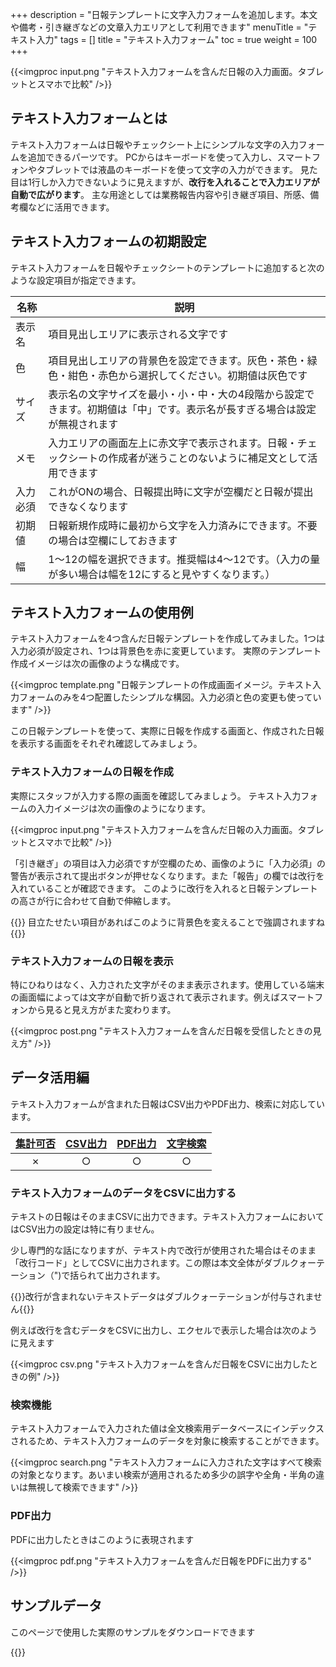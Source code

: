 +++
description = "日報テンプレートに文字入力フォームを追加します。本文や備考・引き継ぎなどの文章入力エリアとして利用できます"
menuTitle = "テキスト入力"
tags = []
title = "テキスト入力フォーム"
toc = true
weight = 100
+++

{{<imgproc input.png "テキスト入力フォームを含んだ日報の入力画面。タブレットとスマホで比較" />}}

## テキスト入力フォームとは

テキスト入力フォームは日報やチェックシート上にシンプルな文字の入力フォームを追加できるパーツです。
PCからはキーボードを使って入力し、スマートフォンやタブレットでは液晶のキーボードを使って文字の入力ができます。
見た目は1行しか入力できないように見えますが、**改行を入れることで入力エリアが自動で広がります**。
主な用途としては業務報告内容や引き継ぎ項目、所感、備考欄などに活用できます。

## テキスト入力フォームの初期設定

テキスト入力フォームを日報やチェックシートのテンプレートに追加すると次のような設定項目が指定できます。

|名称|説明|
|---|---|
|表示名|項目見出しエリアに表示される文字です|
|色|項目見出しエリアの背景色を設定できます。灰色・茶色・緑色・紺色・赤色から選択してください。初期値は灰色です|
|サイズ|表示名の文字サイズを最小・小・中・大の4段階から設定できます。初期値は「中」です。表示名が長すぎる場合は設定が無視されます|
|メモ|入力エリアの画面左上に赤文字で表示されます。日報・チェックシートの作成者が迷うことのないように補足文として活用できます|
|入力必須|これがONの場合、日報提出時に文字が空欄だと日報が提出できなくなります|
|初期値|日報新規作成時に最初から文字を入力済みにできます。不要の場合は空欄にしておきます|
|幅|1〜12の幅を選択できます。推奨幅は4〜12です。（入力の量が多い場合は幅を12にすると見やすくなります。）|

## テキスト入力フォームの使用例

テキスト入力フォームを4つ含んだ日報テンプレートを作成してみました。1つは入力必須が設定され、1つは背景色を赤に変更しています。
実際のテンプレート作成イメージは次の画像のような構成です。

{{<imgproc template.png "日報テンプレートの作成画面イメージ。テキスト入力フォームのみを4つ配置したシンプルな構図。入力必須と色の変更も使っています" />}}

この日報テンプレートを使って、実際に日報を作成する画面と、作成された日報を表示する画面をそれぞれ確認してみましょう。

### テキスト入力フォームの日報を作成

実際にスタッフが入力する際の画面を確認してみましょう。
テキスト入力フォームの入力イメージは次の画像のようになります。

{{<imgproc input.png "テキスト入力フォームを含んだ日報の入力画面。タブレットとスマホで比較" />}}

「引き継ぎ」の項目は入力必須ですが空欄のため、画像のように「入力必須」の警告が表示されて提出ボタンが押せなくなります。また「報告」の欄では改行を入れていることが確認できます。
このように改行を入れると日報テンプレートの高さが行に合わせて自動で伸縮します。

{{<alice pos="right" icon="ok">}}
目立たせたい項目があればこのように背景色を変えることで強調されますね
{{</alice>}}

### テキスト入力フォームの日報を表示

特にひねりはなく、入力された文字がそのまま表示されます。使用している端末の画面幅によっては文字が自動で折り返されて表示されます。例えばスマートフォンから見ると見え方がまた変わります。

{{<imgproc post.png "テキスト入力フォームを含んだ日報を受信したときの見え方" />}}

## データ活用編

テキスト入力フォームが含まれた日報はCSV出力やPDF出力、検索に対応しています。

|[集計可否](/report/totalling/)|[CSV出力](/report/totalling/csv/)|[PDF出力](/report/read/pdf/)|[文字検索](/report/read/list/)|
|:---:|:---:|:---:|:---:|
|✗|○|○|○|

### テキスト入力フォームのデータをCSVに出力する

テキストの日報はそのままCSVに出力できます。テキスト入力フォームにおいてはCSV出力の設定は特に有りません。

少し専門的な話になりますが、テキスト内で改行が使用された場合はそのまま「改行コード」としてCSVに出力されます。この際は本文全体がダブルクォーテーション（")で括られて出力されます。

{{<alice pos="right" icon="ok">}}改行が含まれないテキストデータはダブルクォーテーションが付与されません{{</alice>}}

例えば改行を含むデータをCSVに出力し、エクセルで表示した場合は次のように見えます

{{<imgproc csv.png "テキスト入力フォームを含んだ日報をCSVに出力したときの例" />}}

### 検索機能

テキスト入力フォームで入力された値は全文検索用データベースにインデックスされるため、テキスト入力フォームのデータを対象に検索することができます。

{{<imgproc search.png "テキスト入力フォームに入力された文字はすべて検索の対象となります。あいまい検索が適用されるため多少の誤字や全角・半角の違いは無視して検索できます" />}}

### PDF出力

PDFに出力したときはこのように表現されます

{{<imgproc pdf.png "テキスト入力フォームを含んだ日報をPDFに出力する" />}}

## サンプルデータ

このページで使用した実際のサンプルをダウンロードできます

{{<attachments style="orange" />}}
